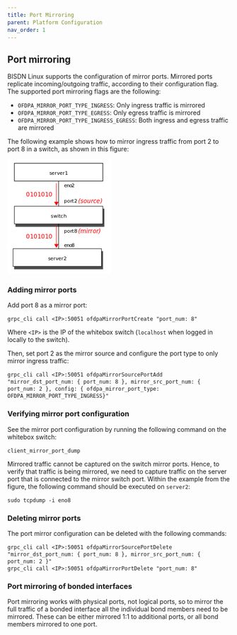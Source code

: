 ```yaml
---
title: Port Mirroring
parent: Platform Configuration
nav_order: 1
---
```


## Port mirroring

BISDN Linux supports the configuration of mirror ports. Mirrored ports replicate incoming/outgoing traffic, according to their configuration flag. The supported port mirroring flags are the following:

* `OFDPA_MIRROR_PORT_TYPE_INGRESS`: Only ingress traffic is mirrored
* `OFDPA_MIRROR_PORT_TYPE_EGRESS`: Only egress traffic is mirrored
* `OFDPA_MIRROR_PORT_TYPE_INGRESS_EGRESS`: Both ingress and egress traffic are mirrored

The following example shows how to mirror ingress traffic from port 2 to port 8 in a switch, as shown in this figure:

![Port mirroring example](/assets/img/port_mirror_example.png)

### Adding mirror ports

Add port 8 as a mirror port:

```
grpc_cli call <IP>:50051 ofdpaMirrorPortCreate "port_num: 8"
```

Where `<IP>` is the IP of the whitebox switch (`localhost` when logged in locally to the switch).

Then, set port 2 as the mirror source and configure the port type to only mirror ingress traffic:

```
grpc_cli call <IP>:50051 ofdpaMirrorSourcePortAdd "mirror_dst_port_num: { port_num: 8 }, mirror_src_port_num: { port_num: 2 }, config: { ofdpa_mirror_port_type: OFDPA_MIRROR_PORT_TYPE_INGRESS}"
```

### Verifying mirror port configuration 

See the mirror port configuration by running the following command on the whitebox switch:

```
client_mirror_port_dump
```

Mirrored traffic cannot be captured on the switch mirror ports. Hence, to verify that traffic is being mirrored, we need to capture traffic on the server port that is connected to the mirror switch port. Within the example from the figure, the following command should be executed on `server2`:

```
sudo tcpdump -i eno8
```

### Deleting mirror ports

The port mirror configuration can be deleted with the following commands:

```
grpc_cli call <IP>:50051 ofdpaMirrorSourcePortDelete "mirror_dst_port_num: { port_num: 8 }, mirror_src_port_num: { port_num: 2 }"
grpc_cli call <IP>:50051 ofdpaMirrorPortDelete "port_num: 8"
```

### Port mirroring of bonded interfaces

Port mirroring works with physical ports, not logical ports, so to mirror the full traffic of a bonded interface all the individual bond members need to be mirrored. These can be either mirrored 1:1 to additional ports, or all bond members mirrored to one port.
